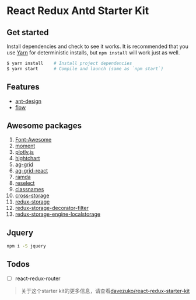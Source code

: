 # React Redux Antd Starter Kit

## Get started
Install dependencies and check to see it works. It is recommended that you use [Yarn](https://yarnpkg.com/) for deterministic installs, but `npm install` will work just as well.
```bash
$ yarn install    # Install project dependencies
$ yarn start      # Compile and launch (same as `npm start`)
```

## Features
* [ant-design](https://github.com/ant-design/ant-design)
* [flow](https://github.com/facebook/flow)

## Awesome packages
1. [Font-Awesome](https://github.com/FortAwesome/Font-Awesome)
1. [moment](https://github.com/moment/moment/)
1. [plotly.js](https://github.com/plotly/plotly.js/)
1. [hightchart]()
1. [ag-grid](#ag-grid)
1. [ag-grid-react](#ag-grid-react)
1. [ramda](https://github.com/ramda/ramda)
1. [reselect](https://github.com/reactjs/reselect)
1. [classnames](https://github.com/JedWatson/classnames)
1. [cross-storage](https://github.com/zendesk/cross-storage)
1. [redux-storage](https://github.com/michaelcontento/redux-storage)
1. [redux-storage-decorator-filter](https://github.com/michaelcontento/redux-storage-decorator-filter)
1. [redux-storage-engine-localstorage](https://github.com/michaelcontento/redux-storage-engine-localstorage)

## Jquery
```bash
npm i -S jquery
```

## Todos
- [ ] react-redux-router

> 关于这个starter kit的更多信息，请查看[davezuko/react-redux-starter-kit](https://github.com/davezuko/react-redux-starter-kit)
